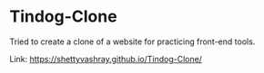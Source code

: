 # Tindog-Clone
Tried to create a clone of a website for practicing front-end tools.
<br>

Link: https://shettyvashray.github.io/Tindog-Clone/
